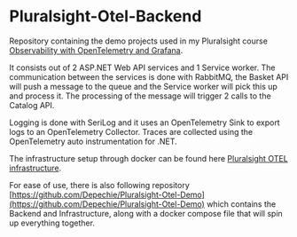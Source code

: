 # Pluralsight-Otel-Backend

Repository containing the demo projects used in my Pluralsight course [Observability with OpenTelemetry and Grafana](http://www.pluralsight.com/courses/opentelemetry-grafana-observability).

It consists out of 2 ASP.NET Web API services and 1 Service worker. The communication between the services is done with RabbitMQ, the Basket API will push a message to the queue and the Service worker will pick this up and process it.
The processing of the message will trigger 2 calls to the Catalog API.

Logging is done with SeriLog and it uses an OpenTelemetry Sink to export logs to an OpenTelemetry Collector.
Traces are collected using the OpenTelemetry auto instrumentation for .NET.

The infrastructure setup through docker can be found here [Pluralsight OTEL infrastructure](https://github.com/Depechie/Pluralsight-Otel-Infrastructure).

For ease of use, there is also following repository [https://github.com/Depechie/Pluralsight-Otel-Demo](https://github.com/Depechie/Pluralsight-Otel-Demo) which contains the Backend and Infrastructure, along with a docker compose file that will spin up everything together.
